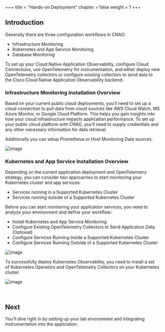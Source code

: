 +++
title = "Hands-on Deployment"
chapter = false
weight = 1
+++

## Introduction

Generally there are three configuration workflows in CNAO:

- Infrastructure Monitoring
- Kubernetes and App Service Monitoring
- Database Monitoring

To set up your Cloud Native Application Observability, configure Cloud Connections, use OpenTelemetry for instrumentation, and either deploy new OpenTelemetry collectors or configure existing collectors to send data to the Cisco Cloud Native Application Observability backend.

### Infrastructure Monitoring Installation Overview
Based on your current public cloud deployments, you'll need to set up a cloud connection to pull data from cloud sources like AWS Cloud Watch, MS Azure Monitor, or Google Cloud Platform. This helps you gain insights into how your cloud infrastructure impacts application performance. To set up your public cloud platform with CNAO, you'll need to supply credentials and any other necessary information for data retrieval.

Additionally you can setup Prometheus or Host Monitoring Data sources.

![image](/images/13_setup/infra_monitoring_data_source.png)

### Kubernetes and App Service Installation Overview
Depending on the current application deployment and OpenTelemetry strategy, you can consider two approaches to start monitoring your Kubernetes cluster and app services:

- Services running in a Supported Kubernetes Cluster
- Services running outside of a Supported Kubernetes Cluster

Before you can start monitoring your application services, you need to analyze your environment and define your workflow:

- Install Kubernetes and App Service Monitoring
- Configure Existing OpenTelemetry Collectors to Send Application Data (Optional)
- Configure Services Running Inside a Supported Kubernetes Cluster
- Configure Services Running Outside of a Supported Kubernetes Cluster

![image](/images/13_setup/otel_decision_tree.png)

To successfully deploy Kubernetes Observability, you need to install a set of Kubernetes Operators and OpenTelemetry Collectors on your Kubernetes cluster


![image](/images/13_setup/k8s_data_source_components.png)

<br>

## Next <span style="color: #143c76;"><i class='fas fa-cog fa-spin fa-sm'></i></span>&nbsp;

You'll dive right in by setting up your lab environment and integrating instrumentation into the application.

<br>
